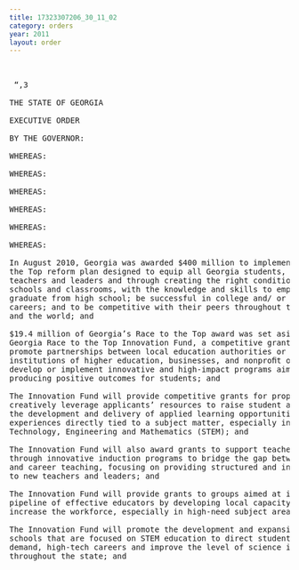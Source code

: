 ```yaml
---
title: 17323307206_30_11_02
category: orders
year: 2011
layout: order
---
```


<pre> 

 “,3

THE STATE OF GEORGIA

EXECUTIVE ORDER

BY THE GOVERNOR:

WHEREAS:

WHEREAS:

WHEREAS:

WHEREAS:

WHEREAS:

WHEREAS:

In August 2010, Georgia was awarded $400 million to implement our Race to
the Top reform plan designed to equip all Georgia students, through effective
teachers and leaders and through creating the right conditions in Georgia’s
schools and classrooms, with the knowledge and skills to empower them to:
graduate from high school; be successful in college and/ or professional
careers; and to be competitive with their peers throughout the United States
and the world; and

$19.4 million of Georgia’s Race to the Top award was set aside to create the
Georgia Race to the Top Innovation Fund, a competitive grant program to
promote partnerships between local education authorities or charter schools,
institutions of higher education, businesses, and nonproﬁt organizations that
develop or implement innovative and high-impact programs aimed at
producing positive outcomes for students; and

The Innovation Fund will provide competitive grants for proposals that
creatively leverage applicants’ resources to raise student achievement through
the development and delivery of applied learning opportunities and
experiences directly tied to a subject matter, especially in the ﬁelds of Science,
Technology, Engineering and Mathematics (STEM); and

The Innovation Fund will also award grants to support teacher effectiveness
through innovative induction programs to bridge the gap between pre-service
and career teaching, focusing on providing structured and intensive support
to new teachers and leaders; and

The Innovation Fund will provide grants to groups aimed at increasing the
pipeline of effective educators by developing local capacity in rural regions to
increase the workforce, especially in high-need subject areas; and

The Innovation Fund will promote the development and expansion of charter
schools that are focused on STEM education to direct students toward in-
demand, high-tech careers and improve the level of science instruction
throughout the state; and

</pre>
